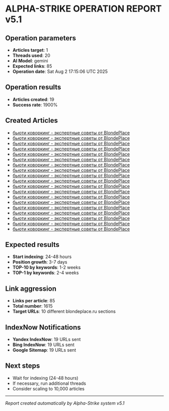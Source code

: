 # ALPHA-STRIKE OPERATION REPORT v5.1

## Operation parameters
- **Articles target**: 1
- **Threads used**: 20
- **AI Model**: gemini
- **Expected links**: 85
- **Operation date**: Sat Aug  2 17:15:06 UTC 2025

## Operation results
- **Articles created**: 19
- **Success rate**: 1900%

## Created Articles
- [бьюти коворкинг - экспертные советы от BlondePlace](https://blondeplace.netlify.app/blog/post1000)
- [бьюти коворкинг - экспертные советы от BlondePlace](https://blondeplace.netlify.app/blog/post10000)
- [бьюти коворкинг - экспертные советы от BlondePlace](https://blondeplace.netlify.app/blog/post11000)
- [бьюти коворкинг - экспертные советы от BlondePlace](https://blondeplace.netlify.app/blog/post12000)
- [бьюти коворкинг - экспертные советы от BlondePlace](https://blondeplace.netlify.app/blog/post13000)
- [бьюти коворкинг - экспертные советы от BlondePlace](https://blondeplace.netlify.app/blog/post14000)
- [бьюти коворкинг - экспертные советы от BlondePlace](https://blondeplace.netlify.app/blog/post15000)
- [бьюти коворкинг - экспертные советы от BlondePlace](https://blondeplace.netlify.app/blog/post16000)
- [бьюти коворкинг - экспертные советы от BlondePlace](https://blondeplace.netlify.app/blog/post17000)
- [бьюти коворкинг - экспертные советы от BlondePlace](https://blondeplace.netlify.app/blog/post18000)
- [бьюти коворкинг - экспертные советы от BlondePlace](https://blondeplace.netlify.app/blog/post19000)
- [бьюти коворкинг - экспертные советы от BlondePlace](https://blondeplace.netlify.app/blog/post2000)
- [бьюти коворкинг - экспертные советы от BlondePlace](https://blondeplace.netlify.app/blog/post20000)
- [бьюти коворкинг - экспертные советы от BlondePlace](https://blondeplace.netlify.app/blog/post3000)
- [бьюти коворкинг - экспертные советы от BlondePlace](https://blondeplace.netlify.app/blog/post4000)
- [бьюти коворкинг - экспертные советы от BlondePlace](https://blondeplace.netlify.app/blog/post5000)
- [бьюти коворкинг - экспертные советы от BlondePlace](https://blondeplace.netlify.app/blog/post7000)
- [бьюти коворкинг - экспертные советы от BlondePlace](https://blondeplace.netlify.app/blog/post8000)
- [бьюти коворкинг - экспертные советы от BlondePlace](https://blondeplace.netlify.app/blog/post9000)

## Expected results
- **Start indexing**: 24-48 hours
- **Position growth**: 3-7 days
- **TOP-10 by keywords**: 1-2 weeks
- **TOP-1 by keywords**: 2-4 weeks

## Link aggression
- **Links per article**: 85
- **Total number**: 1615
- **Target URLs**: 10 different blondeplace.ru sections

## IndexNow Notifications
- **Yandex IndexNow**: 19 URLs sent
- **Bing IndexNow**: 19 URLs sent
- **Google Sitemap**: 19 URLs sent

## Next steps
- Wait for indexing (24-48 hours)
- If necessary, run additional threads
- Consider scaling to 10,000 articles

---
*Report created automatically by Alpha-Strike system v5.1*
